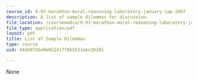 ```yaml
---
course_id: 9-93-marathon-moral-reasoning-laboratory-january-iap-2007
description: A list of sample dilemmas for discussion.
file_location: /coursemedia/9-93-marathon-moral-reasoning-laboratory-january-iap-2007/44dd972be0e652417f8b5531ebc26201_dilemmas.pdf
file_type: application/pdf
layout: pdf
title: List of Sample Dilemmas
type: course
uid: 44dd972be0e652417f8b5531ebc26201

---
```

None